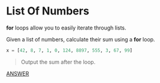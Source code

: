 # List Of Numbers

**for** loops allow you to easily iterate through lists.

Given a list of numbers, calculate their sum using a **for** loop.
```python
x = [42, 8, 7, 1, 0, 124, 8897, 555, 3, 67, 99]
```

> Output the sum after the loop.

[ANSWER](/Answers/00021-%20List%20Of%20Numbers.py)
